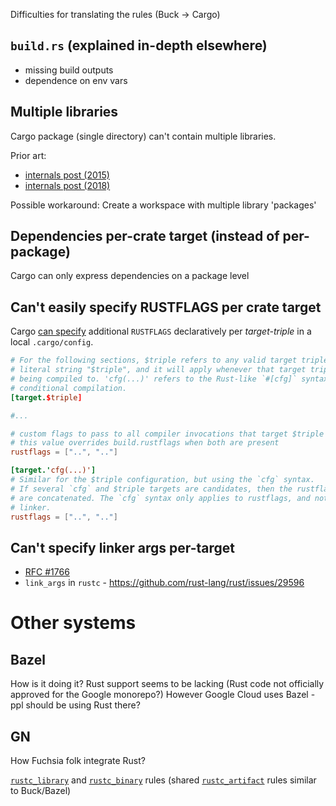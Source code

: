 Difficulties for translating the rules (Buck -> Cargo)
## `build.rs` (explained in-depth elsewhere)
* missing build outputs
* dependence on env vars
## Multiple libraries
Cargo package (single directory) can't contain multiple libraries.

Prior art:
* [internals post (2015)](https://internals.rust-lang.org/t/how-about-changing-lib-to-lib-to-allow-multiple-library-in-a-crate/2022)
* [internals post (2018)](https://internals.rust-lang.org/t/multiple-libraries-in-a-cargo-project/8259)

Possible workaround: Create a workspace with multiple library 'packages'
## Dependencies per-crate target (instead of per-package)
Cargo can only express dependencies on a package level
## Can't easily specify RUSTFLAGS per crate target
Cargo [can specify](https://doc.rust-lang.org/cargo/reference/config.html#configuration-keys) additional `RUSTFLAGS` declaratively per *target-triple* in a local `.cargo/config`.
```toml
# For the following sections, $triple refers to any valid target triple, not the
# literal string "$triple", and it will apply whenever that target triple is
# being compiled to. 'cfg(...)' refers to the Rust-like `#[cfg]` syntax for
# conditional compilation.
[target.$triple]

#...

# custom flags to pass to all compiler invocations that target $triple
# this value overrides build.rustflags when both are present
rustflags = ["..", ".."]

[target.'cfg(...)']
# Similar for the $triple configuration, but using the `cfg` syntax.
# If several `cfg` and $triple targets are candidates, then the rustflags
# are concatenated. The `cfg` syntax only applies to rustflags, and not to
# linker.
rustflags = ["..", ".."]
```

## Can't specify linker args per-target
* [RFC #1766](https://github.com/rust-lang/rfcs/issues/1766)
* `link_args` in `rustc` - https://github.com/rust-lang/rust/issues/29596

# Other systems
## Bazel
How is it doing it? Rust support seems to be lacking (Rust code not officially approved for the Google monorepo?)
However Google Cloud uses Bazel - ppl should be using Rust there?
## GN
How Fuchsia folk integrate Rust?

[`rustc_library`](https://fuchsia.googlesource.com/build/+/master/rust/rustc_library.gni)
and
[`rustc_binary`](https://fuchsia.googlesource.com/build/+/master/rust/rustc_binary.gni)
rules (shared
[`rustc_artifact`](https://fuchsia.googlesource.com/build/+/master/rust/rustc_artifact.gni)
rules similar to Buck/Bazel)